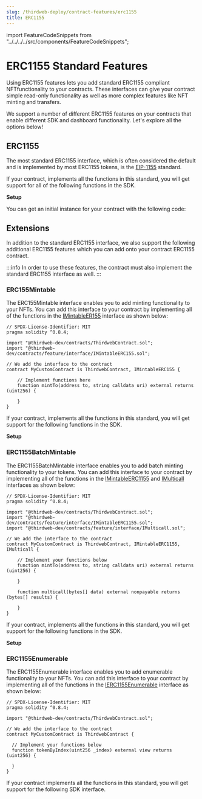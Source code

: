 ```yaml
---
slug: /thirdweb-deploy/contract-features/erc1155
title: ERC1155
---
```


import FeatureCodeSnippets from "../../../../src/components/FeatureCodeSnippets";

# ERC1155 Standard Features

Using ERC1155 features lets you add standard ERC1155 compliant NFTfunctionality to your contracts. These interfaces can give your contract simple read-only functionality as well as more complex features like NFT minting and transfers.

We support a number of different ERC1155 features on your contracts that enable different SDK and dashboard functionality. Let's explore all the options below!

## ERC1155

The most standard ERC1155 interface, which is often considered the default and is implemented by most ERC1155 tokens, is the [EIP-1155](https://eips.ethereum.org/EIPS/eip-1155) standard.

If your contract, implements all the functions in this standard, you will get support for all of the following functions in the SDK.

<strong>Setup</strong>

You can get an initial instance for your contract with the following code:

<FeatureCodeSnippets featureName="ERC1155" />

## Extensions

In addition to the standard ERC1155 interface, we also support the following additional ERC1155 features which you can add onto your contract ERC1155 contract.

:::info
In order to use these features, the contract must also implement the standard ERC1155 interface as well.
:::

### ERC155Mintable

The ERC155Mintable interface enables you to add minting functionality to your NFTs. You can add this interface to your contract by implementing all of the functions in the [IMintableER155](https://portal.thirdweb.com/contracts/IMintableERC155) interface as shown below:

```solidity
// SPDX-License-Identifier: MIT
pragma solidity ^0.8.4;

import "@thirdweb-dev/contracts/ThirdwebContract.sol";
import "@thirdweb-dev/contracts/feature/interface/IMintableERC155.sol";

// We add the interface to the contract
contract MyCustomContract is ThirdwebContract, IMintableERC155 {

    // Implement functions here
    function mintTo(address to, string calldata uri) external returns (uint256) {

    }
}
```

If your contract, implements all the functions in this standard, you will get support for the following functions in the SDK.

<strong>Setup</strong>

<FeatureCodeSnippets featureName="ERC155Mintable" />

### ERC1155BatchMintable

The ERC1155BatchMintable interface enables you to add batch minting functionality to your tokens. You can add this interface to your contract by implementing all of the functions in the [IMintableERC1155](https://portal.thirdweb.com/contracts/IMintableERC1155) and [IMulticall](https://portal.thirdweb.com/contracts/IMulticall) interfaces as shown below:

```solidity
// SPDX-License-Identifier: MIT
pragma solidity ^0.8.4;

import "@thirdweb-dev/contracts/ThirdwebContract.sol";
import "@thirdweb-dev/contracts/feature/interface/IMintableERC1155.sol";
import "@thirdweb-dev/contracts/feature/interface/IMulticall.sol";

// We add the interface to the contract
contract MyCustomContract is ThirdwebContract, IMintableERC1155, IMulticall {

    // Implement your functions below
    function mintTo(address to, string calldata uri) external returns (uint256) {

    }

    function multicall(bytes[] data) external nonpayable returns (bytes[] results) {

    }
}
```

If your contract, implements all the functions in this standard, you will get support for the following functions in the SDK.

<strong>Setup</strong>

<FeatureCodeSnippets featureName="ERC1155BatchMintable" />

### ERC1155Enumerable

The ERC1155Enumerable interface enables you to add enumerable functionality to your NFTs. You can add this interface to your contract by implementing all of the functions in the [IERC1155Enumerable](https://portal.thirdweb.com/contracts/IERC1155Enumerable) interface as shown below:

```solidity
// SPDX-License-Identifier: MIT
pragma solidity ^0.8.4;

import "@thirdweb-dev/contracts/ThirdwebContract.sol";

// We add the interface to the contract
contract MyCustomContract is ThirdwebContract {

  // Implement your functions below
  function tokenByIndex(uint256 _index) external view returns (uint256) {

  }
}
```

If your contract implements all the functions in this standard, you will get support for the following SDK interface.

<FeatureCodeSnippets featureName="ERC1155Enumerable" />
